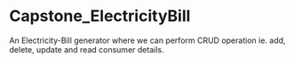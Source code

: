# Capstone_ElectricityBill
An Electricity-Bill generator where we can perform CRUD operation ie. add, delete, update and read consumer details.
